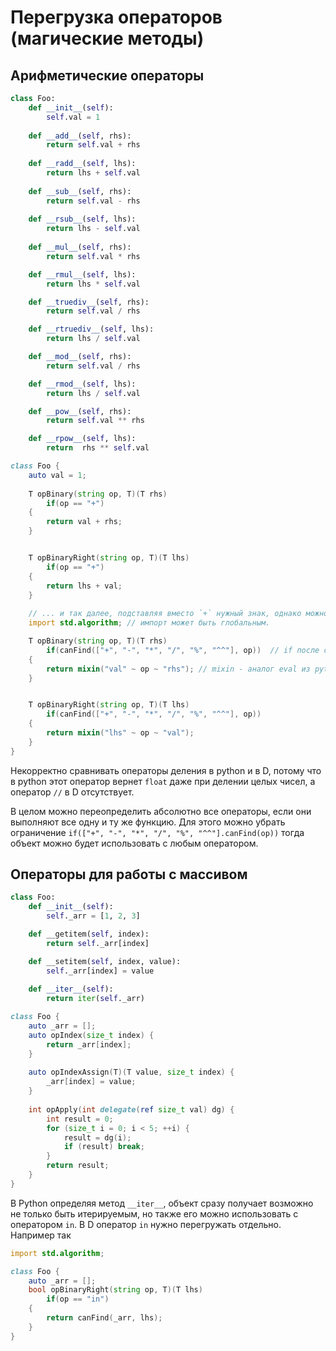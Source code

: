 # Перегрузка операторов (магические методы)

## Арифметические операторы
```python
class Foo:
    def __init__(self):
        self.val = 1
    
    def __add__(self, rhs):
        return self.val + rhs
    
    def __radd__(self, lhs):
        return lhs + self.val
        
    def __sub__(self, rhs):
        return self.val - rhs
    
    def __rsub__(self, lhs):
        return lhs - self.val
        
    def __mul__(self, rhs):
        return self.val * rhs

    def __rmul__(self, lhs):
        return lhs * self.val

    def __truediv__(self, rhs):
        return self.val / rhs

    def __rtruediv__(self, lhs):
        return lhs / self.val

    def __mod__(self, rhs):
        return self.val / rhs

    def __rmod__(self, lhs):
        return lhs / self.val

    def __pow__(self, rhs):
        return self.val ** rhs

    def __rpow__(self, lhs):
        return  rhs ** self.val
```

```d
class Foo {
    auto val = 1;
    
    T opBinary(string op, T)(T rhs)
        if(op == "+")
    {
        return val + rhs;
    }


    T opBinaryRight(string op, T)(T lhs)
        if(op == "+")
    {
        return lhs + val;
    }
    
    // ... и так далее, подставляя вместо `+` нужный знак, однако можно воспользоваться кодогенерацией и сделать так.
    import std.algorithm; // импорт может быть глобальным.

    T opBinary(string op, T)(T rhs)
        if(canFind(["+", "-", "*", "/", "%", "^^"], op))  // if после объявления шаблонного метода служит условием возможности выполнения этого метода
    {
        return mixin("val" ~ op ~ "rhs"); // mixin - аналог eval из python, но работает только во время компиляции.
    }


    T opBinaryRight(string op, T)(T lhs)
        if(canFind(["+", "-", "*", "/", "%", "^^"], op))
    {
        return mixin("lhs" ~ op ~ "val");
    }
}
```
Некорректно сравнивать операторы деления в python и в D, потому что в python этот 
оператор вернет `float` даже при делении целых чисел, а оператор `//` в D отсутствует.

В целом можно переопределить абсолютно все операторы, если они выполняют все одну и ту же функцию.
Для этого можно убрать ограничение `if(["+", "-", "*", "/", "%", "^^"].canFind(op))` тогда объект можно будет
использовать с любым оператором.

## Операторы для работы с массивом

```python
class Foo:
    def __init__(self):
        self._arr = [1, 2, 3]

    def __getitem(self, index):
        return self._arr[index]

    def __setitem(self, index, value):
        self._arr[index] = value
    
    def __iter__(self):
        return iter(self._arr)
```
```d
class Foo {
    auto _arr = [];
    auto opIndex(size_t index) {
        return _arr[index];
    }
    
    auto opIndexAssign(T)(T value, size_t index) {
        _arr[index] = value;
    }
    
    int opApply(int delegate(ref size_t val) dg) {
        int result = 0;
        for (size_t i = 0; i < 5; ++i) {
            result = dg(i);
            if (result) break;
        }
        return result;
    }
}
```
В Python определяя метод `__iter__`, объект сразу получает возможно не только быть итерируемым, но также его можно использовать с оператором `in`. В D оператор `in` нужно перегружать отдельно. Например так
```d
import std.algorithm;

class Foo {
    auto _arr = [];
    bool opBinaryRight(string op, T)(T lhs)
        if(op == "in")
    {
        return canFind(_arr, lhs);
    }
}
```

